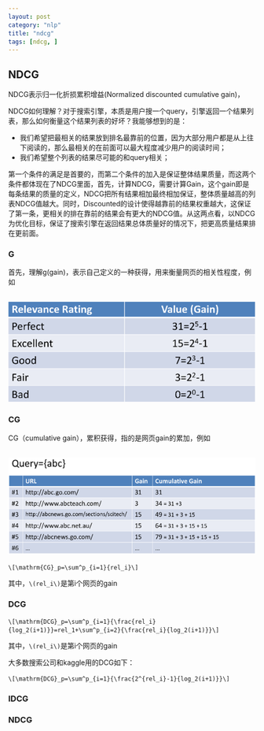 ```yaml
---
layout: post
category: "nlp"
title: "ndcg"
tags: [ndcg, ]
---
```


## NDCG

NDCG表示归一化折损累积增益(Normalized discounted cumulative gain)，

NDCG如何理解？对于搜索引擎，本质是用户搜一个query，引擎返回一个结果列表，那么如何衡量这个结果列表的好坏？我能够想到的是：

+ 我们希望把最相关的结果放到排名最靠前的位置，因为大部分用户都是从上往下阅读的，那么最相关的在前面可以最大程度减少用户的阅读时间；
+ 我们希望整个列表的结果尽可能的和query相关；

第一个条件的满足是首要的，而第二个条件的加入是保证整体结果质量，而这两个条件都体现在了NDCG里面，首先，计算NDCG，需要计算Gain，这个gain即是每条结果的质量的定义，NDCG把所有结果相加最终相加保证，整体质量越高的列表NDCG值越大。同时，Discounted的设计使得越靠前的结果权重越大，这保证了第一条，更相关的排在靠前的结果会有更大的NDCG值。从这两点看，以NDCG为优化目标，保证了搜索引擎在返回结果总体质量好的情况下，把更高质量结果排在更前面。

### G

首先，理解g(gain)，表示自己定义的一种获得，用来衡量网页的相关性程度，例如

<html>
<br/>
<img src='../assets/ndcg-gain.png' style='max-height: 300px'/>
<br/>
</html>

### CG

CG（cumulative gain），累积获得，指的是网页gain的累加，例如

<html>
<br/>
<img src='../assets/ndcg-cg.png' style='max-height: 300px'/>
<br/>
</html>

`\[\mathrm{CG}_p=\sum^p_{i=1}{rel_i}\]`

其中，`\(rel_i\)`是第i个网页的gain

### DCG


`\[\mathrm{DCG}_p=\sum^p_{i=1}{\frac{rel_i}{log_2(i+1)}}=rel_1+\sum^p_{i=2}{\frac{rel_i}{log_2(i+1)}}\]`

其中，`\(rel_i\)`是第i个网页的gain

大多数搜索公司和kaggle用的DCG如下：

`\[\mathrm{DCG}_p=\sum^p_{i=1}{\frac{2^{rel_i}-1}{log_2(i+1)}}\]`

### IDCG


### NDCG

